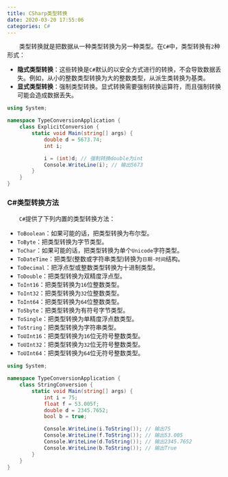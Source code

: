 ```yaml
---
title: CSharp类型转换
date: 2020-03-20 17:55:06
categories: C#
---
```

&emsp;&emsp;类型转换就是把数据从一种类型转换为另一种类型。在`C#`中，类型转换有`2`种形式：<!--more-->

- **隐式类型转换**：这些转换是`C#`默认的以安全方式进行的转换，不会导致数据丢失。例如，从小的整数类型转换为大的整数类型，从派生类转换为基类。
- **显式类型转换**：强制类型转换。显式转换需要强制转换运算符，而且强制转换可能会造成数据丢失。

``` cs
using System;

namespace TypeConversionApplication {
    class ExplicitConversion {
        static void Main(string[] args) {
            double d = 5673.74;
            int i;

            i = (int)d; // 强制转换double为int
            Console.WriteLine(i); // 输出5673
        }
    }
}
```

### C#类型转换方法

&emsp;&emsp;`C#`提供了下列内置的类型转换方法：

- `ToBoolean`：如果可能的话，把类型转换为布尔型。
- `ToByte`：把类型转换为字节类型。
- `ToChar`：如果可能的话，把类型转换为单个`Unicode`字符类型。
- `ToDateTime`：把类型(整数或字符串类型)转换为`日期-时间`结构。
- `ToDecimal`：把浮点型或整数类型转换为十进制类型。
- `ToDouble`：把类型转换为双精度浮点型。
- `ToInt16`：把类型转换为`16`位整数类型。
- `ToInt32`：把类型转换为`32`位整数类型。
- `ToInt64`：把类型转换为`64`位整数类型。
- `ToSbyte`：把类型转换为有符号字节类型。
- `ToSingle`：把类型转换为单精度浮点数类型。
- `ToString`：把类型转换为字符串类型。
- `ToUInt16`：把类型转换为`16`位无符号整数类型。
- `ToUInt32`：把类型转换为`32`位无符号整数类型。
- `ToUInt64`：把类型转换为`64`位无符号整数类型。

``` cs
using System;

namespace TypeConversionApplication {
    class StringConversion {
        static void Main(string[] args) {
            int i = 75;
            float f = 53.005f;
            double d = 2345.7652;
            bool b = true;

            Console.WriteLine(i.ToString()); // 输出75
            Console.WriteLine(f.ToString()); // 输出53.005
            Console.WriteLine(d.ToString()); // 输出2345.7652
            Console.WriteLine(b.ToString()); // 输出True
        }
    }
}
```